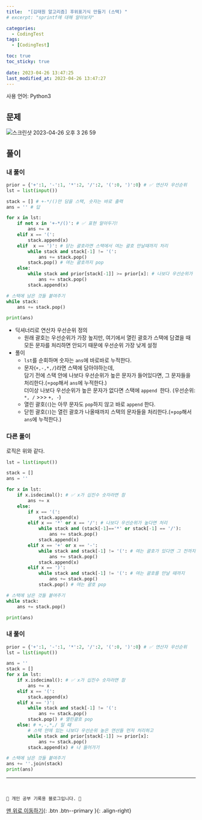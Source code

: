 ```yaml
---
title:  "[김태원 알고리즘] 후위표기식 만들기 (스택) "
# excerpt: "sprintf에 대해 알아보자"

categories:
  - CodingTest
tags:
  - [CodingTest]

toc: true
toc_sticky: true
 
date: 2023-04-26 13:47:25
last_modified_at: 2023-04-26 13:47:27
---
```


사용 언어: Python3

## 문제
![스크린샷 2023-04-26 오후 3 26 59](https://user-images.githubusercontent.com/59405576/234487936-2d02dd56-ab32-411b-a413-1e75d618f270.png)

## 풀이
### 내 풀이 
```py
prior = {'+':1, '-':1, '*':2, '/':2, '(':0, ')':0} # ✅ 연산자 우선순위
lst = list(input())

stack = [] # +-*/()만 담을 스택, 숫자는 바로 출력
ans = '' # 답

for x in lst:
    if not x in '+-*/()': # ✅ 표현 알아두기!
        ans += x
    elif x == '(':
        stack.append(x)
    elif  x == ')': # 닫는 괄호라면 스택에서 여는 괄호 만날때까지 처리
        while stack and stack[-1] != '(':
            ans += stack.pop()
        stack.pop() # 여는 괄호까지 pop
    else:
        while stack and prior[stack[-1]] >= prior[x]: # 나보다 우선순위가 높다면 처리
            ans += stack.pop()
        stack.append(x)

# 스택에 남은 것들 붙여주기
while stack:
    ans += stack.pop()

print(ans)
```
- 딕셔너리로 연산자 우선순위 정의
    - 원래 괄호는 우선순위가 가장 높지만, 여기에서 열린 괄호가 스택에 담겼을 때 모든 문자를 처리하면 안되기 때문에 우선순위 가장 낮게 설정
- 풀이
    - `lst`를 순회하며 숫자는 `ans`에 바로바로 누적한다.
    - 문자(`+,-,*,/`)라면 스택에 담아야하는데, <br>
    담기 전에 스택 안에 나보다 우선순위가 높은 문자가 들어있다면, 그 문자들을 처리한다.(=`pop`해서 `ans`에 누적한다.)<br>
    더이상 나보다 우선순위가 높은 문자가 없다면 스택에 `append `한다. (우선순위: `*, /` >>> `+, -`)
    - 열린 괄호(`(`)는 아무 문자도 `pop`하지 않고 바로 `append` 한다.
    - 닫힌 괄호(`)`)는 열린 괄호가 나올때까지 스택의 문자들을 처리한다.(=`pop`해서 `ans`에 누적한다.)



### 다른 풀이 
로직은 위와 같다.
```py
lst = list(input())

stack = []
ans = ''

for x in lst:
    if x.isdecimal(): # ✅ x가 십진수 숫자라면 참
        ans += x
    else:
        if x == '(':
            stack.append(x)
        elif x == '*' or x == '/': # 나보다 우선순위가 높다면 처리
            while stack and (stack[-1]=='*' or stack[-1] == '/'):
                ans += stack.pop()
            stack.append(x)
        elif x == '+' or x == '-':
            while stack and stack[-1] != '(': # 여는 괄호가 있다면 그 전까지만 끄집어내기
                ans += stack.pop()
            stack.append(x)
        elif x == ')':
            while stack and stack[-1] != '(': # 여는 괄호를 만날 때까지
                ans += stack.pop()
            stack.pop() # 여는 괄호 pop

# 스택에 남은 것들 붙여주기
while stack:
    ans += stack.pop()

print(ans)
```

### 내 풀이
```py
prior = {'+':1, '-':1, '*':2, '/':2, '(':0, ')':0} # ✅ 연산자 우선순위
lst = list(input())

ans = ''
stack = []
for x in lst:
    if x.isdecimal(): # ✅ x가 십진수 숫자라면 참
        ans += x
    elif x == '(':
        stack.append(x)
    elif x == ')':
        while stack and stack[-1] != '(':
            ans += stack.pop()
        stack.pop() # 열린괄호 pop
    else: # +,-,*,/ 일 때
        # 스택 안에 있는 나보다 우선순위 높은 연산들 먼저 처리하고
        while stack and prior[stack[-1]] >= prior[x]:
            ans += stack.pop()
        stack.append(x) # 나 들어가기

# 스택에 남은 것들 붙여주기
ans += ''.join(stack)
print(ans)
```




***
<br>


    💛 개인 공부 기록용 블로그입니다. 👻

[맨 위로 이동하기](#){: .btn .btn--primary }{: .align-right}